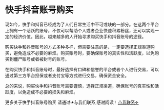 # 快手抖音账号购买

现如今，快手和抖音已经成为了人们日常生活中不可或缺的一部分。在这两个平台上拥有一个活跃的账号，不仅可以帮助个人或者企业快速积累粉丝，还可以实现一定的经济价值。因此，越来越多的人开始寻求购买快手和抖音账号的途径。

购买快手和抖音账号的方式多种多样，但需要注意的是，一定要选择正规渠道购买，避免造成不必要的麻烦。购买账号时，要确保账号的真实性和活跃度，以免购买到僵尸账号或者被封号的账号。

在购买快手和抖音账号时，最好选择有口碑和信誉的平台或者个人进行交易，可以通过第三方平台担保或者支付宝等方式进行交易，确保资金安全。

总的来说，购买快手和抖音账号需要谨慎，选择正规渠道，确保账号的真实性和活跃度，以免造成不必要的损失和麻烦。

更多关于快手抖音账号购买 请通过✈与我们联系,感谢阅读！[点我联系✈](https://auth.G208.com)